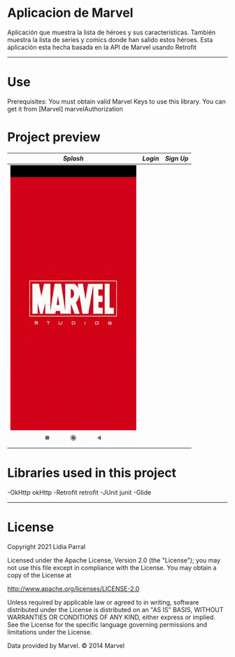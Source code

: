 # Aplicacion de Marvel
 Aplicación que muestra la lista de héroes y sus características. También muestra la lista de series y comics donde han salido estos héroes. Esta aplicación esta hecha basada en la API de Marvel usando Retrofit 
 
 
 -------------------------------------------------------------------------------------------------------------------------------------------------------------------------------
 
 
 # Use
 Prerequisites: You must obtain valid Marvel Keys to use this library. You can get it from [Marvel] marvelAuthorization
 
 
 # Project preview
 
 *Splash* | *Login* | *Sign Up* |
  ----- |----- | ------ |
![splash](img/splash_marvel.gif) | 
 
 
 
 
 
 
 # Libraries used in this project
 
-OkHttp okHttp 
-Retrofit retrofit
-JUnit junit
-Glide

 
 
 
 
 
 
 
 
 
 
 
 
 
 
 
 
 -------------------------------------------------------------------------------------------------------------------------------------------------------------------------------
 # License
 
Copyright 2021 Lidia Parral

Licensed under the Apache License, Version 2.0 (the "License");
you may not use this file except in compliance with the License.
You may obtain a copy of the License at

   http://www.apache.org/licenses/LICENSE-2.0

Unless required by applicable law or agreed to in writing, software
distributed under the License is distributed on an "AS IS" BASIS,
WITHOUT WARRANTIES OR CONDITIONS OF ANY KIND, either express or implied.
See the License for the specific language governing permissions and
limitations under the License.


Data provided by Marvel. © 2014 Marvel
